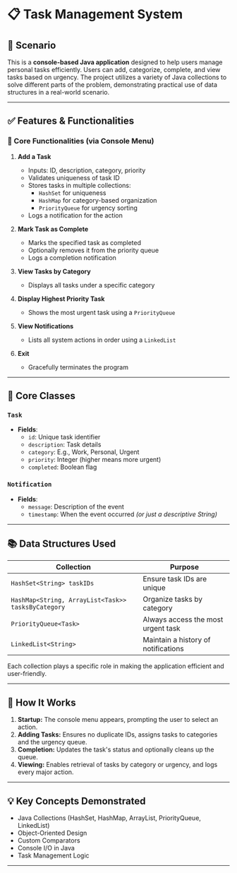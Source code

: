 # 📋 Task Management System

## 🎯 Scenario
This is a **console-based Java application** designed to help users manage personal tasks efficiently. Users can add, categorize, complete, and view tasks based on urgency. The project utilizes a variety of Java collections to solve different parts of the problem, demonstrating practical use of data structures in a real-world scenario.

---

## ✅ Features & Functionalities

### 🚀 Core Functionalities (via Console Menu)
1. **Add a Task**
    - Inputs: ID, description, category, priority
    - Validates uniqueness of task ID
    - Stores tasks in multiple collections:
        - `HashSet` for uniqueness
        - `HashMap` for category-based organization
        - `PriorityQueue` for urgency sorting
    - Logs a notification for the action

2. **Mark Task as Complete**
    - Marks the specified task as completed
    - Optionally removes it from the priority queue
    - Logs a completion notification

3. **View Tasks by Category**
    - Displays all tasks under a specific category

4. **Display Highest Priority Task**
    - Shows the most urgent task using a `PriorityQueue`

5. **View Notifications**
    - Lists all system actions in order using a `LinkedList`

6. **Exit**
    - Gracefully terminates the program

---

## 🧱 Core Classes

### `Task`
- **Fields**:
    - `id`: Unique task identifier
    - `description`: Task details
    - `category`: E.g., Work, Personal, Urgent
    - `priority`: Integer (higher means more urgent)
    - `completed`: Boolean flag

### `Notification` 
- **Fields**:
    - `message`: Description of the event
    - `timestamp`: When the event occurred *(or just a descriptive String)*

---

## 📚 Data Structures Used

| Collection | Purpose |
|-----------|---------|
| `HashSet<String> taskIDs` | Ensure task IDs are unique |
| `HashMap<String, ArrayList<Task>> tasksByCategory` | Organize tasks by category |
| `PriorityQueue<Task>` | Always access the most urgent task |
| `LinkedList<String>` | Maintain a history of notifications |

Each collection plays a specific role in making the application efficient and user-friendly.

---

## 🔧 How It Works

1. **Startup:** The console menu appears, prompting the user to select an action.
2. **Adding Tasks:** Ensures no duplicate IDs, assigns tasks to categories and the urgency queue.
3. **Completion:** Updates the task's status and optionally cleans up the queue.
4. **Viewing:** Enables retrieval of tasks by category or urgency, and logs every major action.

---

## 💡 Key Concepts Demonstrated

- Java Collections (HashSet, HashMap, ArrayList, PriorityQueue, LinkedList)
- Object-Oriented Design
- Custom Comparators
- Console I/O in Java
- Task Management Logic

---
